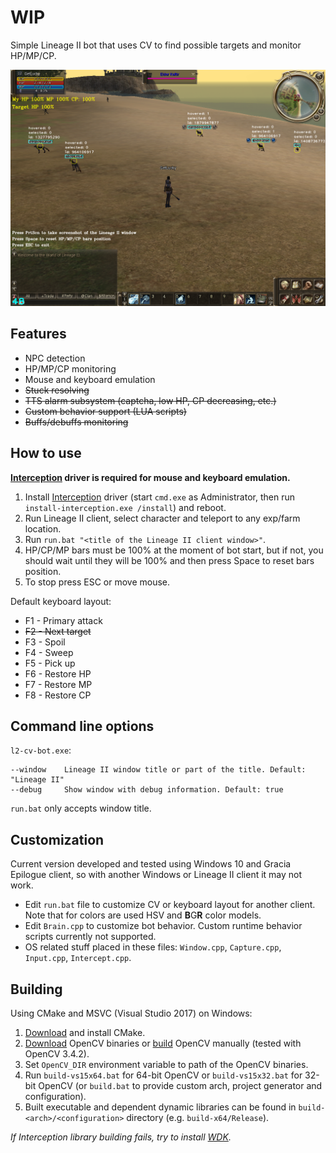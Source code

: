 # WIP

Simple Lineage II bot that uses CV to find possible targets and monitor HP/MP/CP.

[![Video](preview.png)](https://www.youtube.com/watch?v=nuiD7ezc-Lw "Video")

## Features

* NPC detection
* HP/MP/CP monitoring
* Mouse and keyboard emulation
* ~~Stuck resolving~~
* ~~TTS alarm subsystem (captcha, low HP, CP decreasing, etc.)~~
* ~~Custom behavior support (LUA scripts)~~
* ~~Buffs/debuffs monitoring~~

## How to use

**[Interception](https://github.com/oblitum/Interception) driver is required for mouse and keyboard emulation.**

1. Install [Interception](https://github.com/oblitum/Interception/releases) driver (start `cmd.exe` as Administrator, then run `install-interception.exe /install`) and reboot.
2. Run Lineage II client, select character and teleport to any exp/farm location.
3. Run `run.bat "<title of the Lineage II client window>"`.
4. HP/CP/MP bars must be 100% at the moment of bot start, but if not, you should wait until they will be 100% and then press Space to reset bars position.
5. To stop press ESC or move mouse.

Default keyboard layout:

* F1 - Primary attack
* ~~F2 - Next target~~
* F3 - Spoil
* F4 - Sweep
* F5 - Pick up
* F6 - Restore HP
* F7 - Restore MP
* F8 - Restore CP

## Command line options

`l2-cv-bot.exe`:

```
--window    Lineage II window title or part of the title. Default: "Lineage II"
--debug     Show window with debug information. Default: true
```

`run.bat` only accepts window title.

## Customization

Current version developed and tested using Windows 10 and Gracia Epilogue client, so with another Windows or Lineage II client it may not work.

* Edit `run.bat` file to customize CV or keyboard layout for another client. Note that for colors are used HSV and **B**G**R** color models.
* Edit `Brain.cpp` to customize bot behavior. Custom runtime behavior scripts currently not supported.
* OS related stuff placed in these files: `Window.cpp`, `Capture.cpp`, `Input.cpp`, `Intercept.cpp`.

## Building

Using CMake and MSVC (Visual Studio 2017) on Windows:

1. [Download](https://cmake.org/download/) and install CMake.
2. [Download](https://opencv.org/releases.html) OpenCV binaries or [build](https://github.com/opencv/opencv) OpenCV manually (tested with OpenCV 3.4.2).
3. Set `OpenCV_DIR` environment variable to path of the OpenCV binaries.
4. Run `build-vs15x64.bat` for 64-bit OpenCV or `build-vs15x32.bat` for 32-bit OpenCV (or `build.bat` to provide custom arch, project generator and configuration).
5. Built executable and dependent dynamic libraries can be found in `build-<arch>/<configuration>` directory (e.g. `build-x64/Release`).

*If Interception library building fails, try to install [WDK](https://www.microsoft.com/en-us/download/details.aspx?id=11800).*